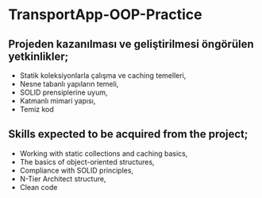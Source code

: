# TransportApp-OOP-Practice

<h2> Projeden kazanılması ve geliştirilmesi öngörülen yetkinlikler; </h2> 

<ul>
  <li>Statik koleksiyonlarla çalışma ve caching temelleri,</li>
  <li>Nesne tabanlı yapıların temeli,</li>
  <li>SOLID prensiplerine uyum,</li>
  <li>Katmanlı mimari yapısı,</li>
  <li>Temiz kod</li>
</ul>

<h2> Skills expected to be acquired from the project; </h2>

<ul>
  <li>Working with static collections and caching basics,</li>
  <li>The basics of object-oriented structures,</li>
  <li>Compliance with SOLID principles,</li>
  <li>N-Tier Architect structure,</li>
  <li>Clean code</li>
</ul>
